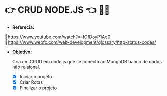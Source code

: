 # :point_right: CRUD NODE.JS :point_left: :man_technologist:

* **Referecia:**

:link:https://www.youtube.com/watch?v=IOfDoyP1Aq0
:link:https://www.webfx.com/web-development/glossary/http-status-codes/

* **Objetivo:**

  Cria um CRUD em node.js que se conecta ao MongoDB banco de dados não relaional.
  
  - [X] Iniciar o projeto.
  - [X] Criar Rotas
  - [X] Finalizar o projeto
